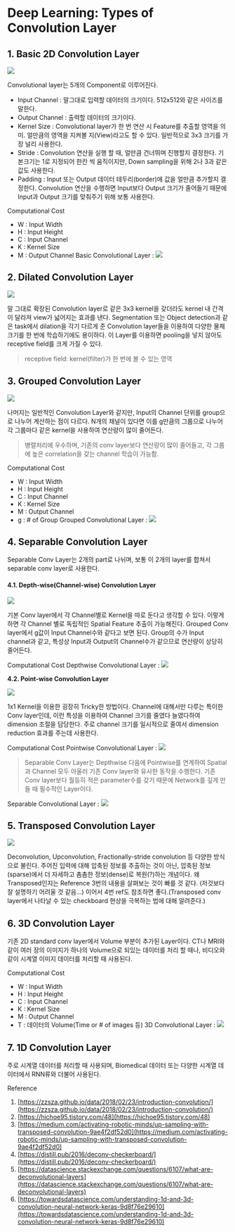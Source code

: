 # Deep Learning: Types of Convolution Layer

## 1. Basic 2D Convolution Layer

![](https://bgparkloop.github.io/assets/images/basic-conv.gif)

Convolutional layer는 5개의 Component로 이루어진다.

* Input Channel : 말그대로 입력할 데이터의 크기이다. 512x512와 같은 사이즈를 말한다.
* Output Channel : 출력할 데이터의 크기이다.
* Kernel Size : Convolutional layer가 한 번 연산 시 Feature를 추출할 영역을 의미. 얼만큼의 영역을 지켜볼 지\(View\)라고도 할 수 있다. 일반적으로 3x3 크기를 가장 널리 사용한다.
* Stride : Convolution 연산을 실행 할 때, 얼만큼 건너뛰며 진행할지 결정한다. 기본크기는 1로 지정되어 한칸 씩 움직이지만, Down sampling을 위해 2나 3과 같은 값도 사용한다.
* Padding : Input 또는 Output 데이터 테두리\(border\)에 값을 얼만큼 추가할지 결정한다. Convolution 연산을 수행하면 Input보다 Output 크기가 줄어들기 때문에 Input과 Output 크기를 맞춰주기 위해 보통 사용한다.

Computational Cost

* W : Input Width
* H : Input Height
* C : Input Channel
* K : Kernel Size
* M : Output Channel Basic Convolutional Layer : ![](http://latex.codecogs.com/png.latex?\dpi{100}\bg_white%20K^2%20CMHW)

## 2. Dilated Convolution Layer

![](https://bgparkloop.github.io/assets/images/dilated-conv.gif)

말 그대로 확장된 Convolution layer로 같은 3x3 kernel을 갖더라도 kernel 내 간격이 달라져 view가 넓어지는 효과를 낸다. Segmentation 또는 Object detection과 같은 task에서 dilation을 각기 다르게 준 Convolution layer들을 이용하여 다양한 물체 크기를 한 번에 학습하기에도 용이하다. 이 Layer를 이용하면 pooling을 넣지 않아도 receptive field를 크게 가질 수 있다.

> receptive field: kernel\(filter\)가 한 번에 볼 수 있는 영역

## 3. Grouped Convolution Layer

![](https://bgparkloop.github.io/assets/images/group-conv.png)

나머지는 일반적인 Convolution Layer와 같지만, Input의 Channel 단위를 group으로 나누어 계산하는 점이 다르다. N개의 채널이 있다면 이를 g만큼의 그룹으로 나누어 각 그룹마다 같은 kernel을 사용하여 연산량이 많이 줄어든다.

> 병렬처리에 우수하며, 기존의 conv layer보다 연산량이 많이 줄어들고, 각 그룹에 높은 correlation을 갖는 channel 학습이 가능함.

Computational Cost

* W : Input Width
* H : Input Height
* C : Input Channel
* K : Kernel Size
* M : Output Channel
* g : \# of Group Grouped Convolutional Layer : ![](http://latex.codecogs.com/png.latex?\dpi{100}\bg_white%20{%28K^2%20CMHW%29}/g)

## 4. Separable Convolution Layer

Separable Conv Layer는 2개의 part로 나뉘며, 보통 이 2개의 layer를 합쳐서 separable conv layer로 사용한다.

#### 4.1. Depth-wise\(Channel-wise\) Convolution Layer <a id="41-depth-wisechannel-wise-convolution-layer"></a>

![](https://bgparkloop.github.io/assets/images/depth-conv.png)

기본 Conv layer에서 각 Channel별로 Kernel을 따로 둔다고 생각할 수 있다. 이렇게하면 각 Channel 별로 독립적인 Spatial Feature 추출이 가능해진다. Grouped Conv layer에서 g값이 Input Channel수와 같다고 보면 된다. Group의 수가 Input channel과 같고, 특성상 Input과 Output의 Channel수가 같으므로 연산량이 상당히 줄어든다.

Computational Cost Depthwise Convolutional Layer : ![](http://latex.codecogs.com/png.latex?\dpi{100}\bg_white%20K^2%20CHW)

**4.2. Point-wise Convolution Layer**

![](https://bgparkloop.github.io/assets/images/point-conv.png)

1x1 Kernel을 이용한 굉장히 Tricky한 방법이다. Channel에 대해서만 다루는 특이한 Conv layer인데, 이런 특성을 이용하여 Channel 크기를 줄였다 늘였다하여 dimension 조절을 담당한다. 주로 channel 크기를 일시적으로 줄여서 dimension reduction 효과를 주는데 사용한다.

Computational Cost Pointwise Convolutional Layer : ![](http://latex.codecogs.com/png.latex?\dpi{100}\bg_white%20CMHW)

> Separable Conv Layer는 Depthwise 다음에 Pointwise를 연계하여 Spatial과 Channel 모두 아울러 기존 Conv layer와 유사한 동작을 수행한다. 기존 Conv layer보다 월등히 적은 parameter수를 갖기 때문에 Network를 깊게 만들 때 필수적인 Layer이다.

Separable Convolutional Layer : ![](http://latex.codecogs.com/png.latex?\dpi{100}\bg_white%20CHW%28K^2%20+%20M%29)

## 5. Transposed Convolution Layer

![](https://bgparkloop.github.io/assets/images/transpose-conv.gif)

Deconvolution, Upconvolution, Fractionally-stride convolution 등 다양한 방식으로 불린다. 주어진 입력에 대해 압축된 정보를 추출하는 것이 아닌, 압축된 정보\(sparse\)에서 더 자세하고 촘촘한 정보\(dense\)로 복원\(?\)하는 개념이다. 왜 Transposed인지는 Reference 3번의 내용을 살펴보는 것이 빠를 것 같다. \(저것보다 잘 설명하기 어려울 것 같음…\) 이어서 4번 ref도 참조하면 좋다.\(Transposed conv layer에서 나타날 수 있는 checkboard 현상을 극복하는 법에 대해 알려준다.\)

## 6. 3D Convolution Layer

기존 2D standard conv layer에서 Volume 부분이 추가된 Layer이다. CT나 MRI와 같이 여러 장의 이미지가 하나의 Volume으로 되있는 데이터를 처리 할 때나, 비디오와 같이 시계열 이미지 데이터를 처리할 때 사용된다.

Computational Cost

* W : Input Width
* H : Input Height
* C : Input Channel
* K : Kernel Size
* M : Output Channel
* T : 데이터의 Volume\(Time or \# of images 등\) 3D Convolutional Layer : ![](http://latex.codecogs.com/png.latex?\dpi{100}\bg_white%20K^2%20CMHWT)

## 7. 1D Convolution Layer

주로 시계열 데이터를 처리할 때 사용되며, Biomedical 데이터 또는 다양한 시계열 데이터에서 RNN류와 더불어 사용된다.

Reference

1. [https://zzsza.github.io/data/2018/02/23/introduction-convolution/](https://zzsza.github.io/data/2018/02/23/introduction-convolution/)
2. [https://hichoe95.tistory.com/48](https://hichoe95.tistory.com/48)
3. [https://medium.com/activating-robotic-minds/up-sampling-with-transposed-convolution-9ae4f2df52d0](https://medium.com/activating-robotic-minds/up-sampling-with-transposed-convolution-9ae4f2df52d0)
4. [https://distill.pub/2016/deconv-checkerboard/](https://distill.pub/2016/deconv-checkerboard/)
5. [https://datascience.stackexchange.com/questions/6107/what-are-deconvolutional-layers](https://datascience.stackexchange.com/questions/6107/what-are-deconvolutional-layers)
6. [https://towardsdatascience.com/understanding-1d-and-3d-convolution-neural-network-keras-9d8f76e29610](https://towardsdatascience.com/understanding-1d-and-3d-convolution-neural-network-keras-9d8f76e29610)

